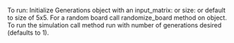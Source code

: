 To run:
Initialize Generations object with an input_matrix: or size: or default to size of 5x5.
For a random board call randomize_board method on object.
To run the simulation call method run with number of generations desired (defaults to 1).
